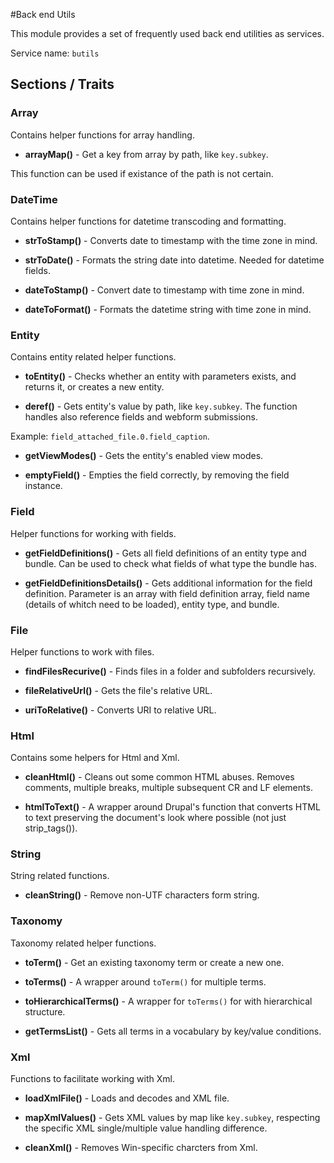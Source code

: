 #Back end Utils

This module provides a set of frequently used back end utilities as services.

Service name: ```butils```

## Sections / Traits

### Array
Contains helper functions for array handling.

- **arrayMap()** - Get a key from array by path, like ```key.subkey```.

This function can be used if existance of the path is not certain.

### DateTime
Contains helper functions for datetime transcoding and formatting.

- **strToStamp()** - Converts date to timestamp with the time zone in mind.

- **strToDate()** - Formats the string date into datetime. Needed for datetime
fields.

- **dateToStamp()** - Convert date to timestamp with time zone in mind.

- **dateToFormat()** - Formats the datetime string with time zone in mind.

### Entity
Contains entity related helper functions.

- **toEntity()** - Checks whether an entity with parameters exists, and returns
it, or creates a new entity.

- **deref()** - Gets entity's value by path, like ```key.subkey```.
The function handles also reference fields and webform submissions.

Example: ```field_attached_file.0.field_caption```.

- **getViewModes()** - Gets the entity's enabled view modes.

- **emptyField()** - Empties the field correctly, by removing the field instance.

### Field
Helper functions for working with fields.

- **getFieldDefinitions()** - Gets all field definitions of an entity type and
bundle. Can be used to check what fields of what type the bundle has.

- **getFieldDefinitionsDetails()** - Gets additional information for the field
definition. Parameter is an array with field definition array, field name 
(details of whitch need to be loaded), entity type, and bundle.

### File
Helper functions to work with files.

- **findFilesRecurive()** - Finds files in a folder and subfolders recursively.

- **fileRelativeUrl()** - Gets the file's relative URL.

- **uriToRelative()** - Converts URI to relative URL.

### Html
Contains some helpers for Html and Xml.

- **cleanHtml()** - Cleans out some common HTML abuses. Removes comments, multiple
breaks, multiple subsequent CR and LF elements.

- **htmlToText()** - A wrapper around Drupal's function that converts HTML to text
preserving the document's look where possible (not just strip_tags()).

### String
String related functions.

- **cleanString()** - Remove non-UTF characters form string.

### Taxonomy
Taxonomy related helper functions.

- **toTerm()** - Get an existing taxonomy term or create a new one.

- **toTerms()** - A wrapper around ```toTerm()``` for multiple terms.

- **toHierarchicalTerms()** - A wrapper for ```toTerms()``` for with hierarchical
structure.

- **getTermsList()** - Gets all terms in a vocabulary by key/value conditions.

### Xml
Functions to facilitate working with Xml.

- **loadXmlFile()** - Loads and decodes and XML file.

- **mapXmlValues()** - Gets XML values by map like ```key.subkey```, respecting
the specific XML single/multiple value handling difference.

- **cleanXml()** - Removes Win-specific charcters from Xml.
